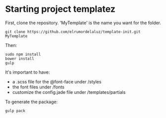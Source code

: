 # Starting project templatez

First, clone the repository. 'MyTemplate' is the name you want for the folder.

    git clone https://github.com/elrumordelaluz/template-init.git MyTemplate

Then:

    sudo npm install
    bower install
    gulp


It's important to have:
- a .scss file for the @font-face under /styles
- the font files under /fonts
- customize the config.jade file under /templates/partials

To generate the package:

    gulp pack